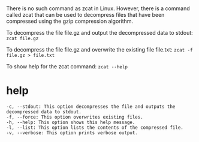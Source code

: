 # 

There is no such command as zcat in Linux. However, there is a command called zcat that can be used to decompress files that have been compressed using the gzip compression algorithm.

To decompress the file file.gz and output the decompressed data to stdout:
`zcat file.gz`

To decompress the file file.gz and overwrite the existing file file.txt:
`zcat -f file.gz > file.txt`

To show help for the zcat command:
`zcat --help`

# help 

```
-c, --stdout: This option decompresses the file and outputs the decompressed data to stdout.
-f, --force: This option overwrites existing files.
-h, --help: This option shows this help message.
-l, --list: This option lists the contents of the compressed file.
-v, --verbose: This option prints verbose output.
```



